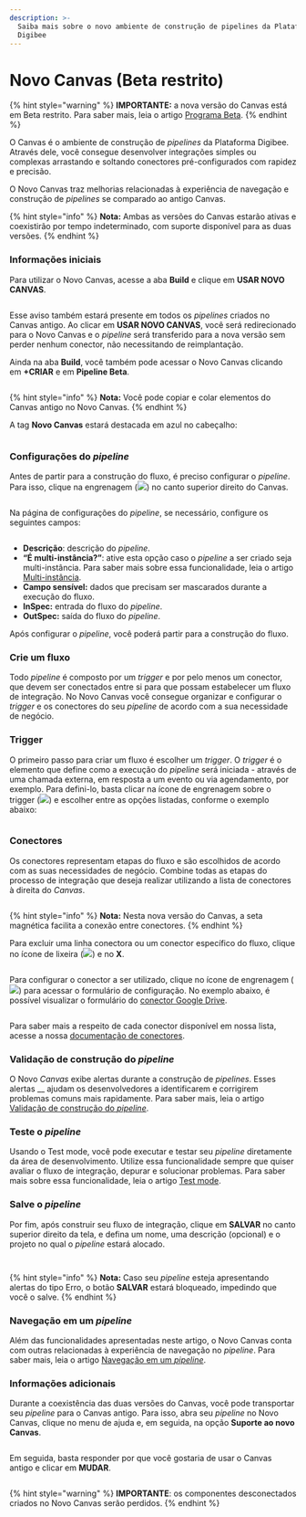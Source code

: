 ```yaml
---
description: >-
  Saiba mais sobre o novo ambiente de construção de pipelines da Plataforma
  Digibee
---
```


# Novo Canvas (Beta restrito)

{% hint style="warning" %}
**IMPORTANTE:** a nova versão do Canvas está em Beta restrito. Para saber mais, leia o artigo [Programa Beta](../../geral/programa-beta.md).
{% endhint %}

O Canvas é o ambiente de construção de _pipelines_ da Plataforma Digibee. Através dele, você consegue desenvolver integrações simples ou complexas arrastando e soltando conectores pré-configurados com rapidez e precisão.

O Novo Canvas traz melhorias relacionadas à experiência de navegação e construção de _pipelines_ se comparado ao antigo Canvas.

{% hint style="info" %}
**Nota:** Ambas as versões do Canvas estarão ativas e coexistirão por tempo indeterminado, com suporte disponível para as duas versões.
{% endhint %}

### Informações iniciais

Para utilizar o Novo Canvas, acesse a aba **Build** e clique em **USAR NOVO CANVAS**.

<figure><img src="../../.gitbook/assets/image5 (1).png" alt=""><figcaption></figcaption></figure>

Esse aviso também estará presente em todos os _pipelines_ criados no Canvas antigo. Ao clicar em **USAR NOVO CANVAS**, você será redirecionado para o Novo Canvas e o _pipeline_ será transferido para a nova versão sem perder nenhum conector, não necessitando de reimplantação.

Ainda na aba **Build**, você também pode acessar o Novo Canvas clicando em **+CRIAR** e em **Pipeline Beta**.

<figure><img src="../../.gitbook/assets/image9.png" alt=""><figcaption></figcaption></figure>

{% hint style="info" %}
**Nota:** Você pode copiar e colar elementos do Canvas antigo no Novo Canvas.
{% endhint %}

A tag **Novo Canvas** estará destacada em azul no cabeçalho:

<figure><img src="../../.gitbook/assets/image13.png" alt=""><figcaption></figcaption></figure>

### Configurações do _pipeline_

Antes de partir para a construção do fluxo, é preciso configurar o _pipeline_. Para isso, clique na engrenagem (![](../../.gitbook/assets/image16.png)) no canto superior direito do Canvas.

<figure><img src="../../.gitbook/assets/image15.png" alt=""><figcaption></figcaption></figure>

Na página de configurações do _pipeline_, se necessário, configure os seguintes campos:

<figure><img src="../../.gitbook/assets/image12.png" alt=""><figcaption></figcaption></figure>

* **Descrição**: descrição do _pipeline_.
* **“É multi-instância?”**: ative esta opção caso o _pipeline_ a ser criado seja multi-instância. Para saber mais sobre essa funcionalidade, leia o artigo [Multi-instância](../../configurations/multi-instancia.md).
* **Campo sensível:** dados que precisam ser mascarados durante a execução do fluxo.
* **InSpec:** entrada do fluxo do _pipeline_.
* **OutSpec:** saída do fluxo do _pipeline_.

Após configurar o _pipeline_, você poderá partir para a construção do fluxo.

### Crie um fluxo

Todo _pipeline_ é composto por um _trigger_ e por pelo menos um conector, que devem ser conectados entre si para que possam estabelecer um fluxo de integração. No Novo Canvas você consegue organizar e configurar o _trigger_ e os conectores do seu _pipeline_ de acordo com a sua necessidade de negócio.

### Trigger <a href="#h_d80b42e462" id="h_d80b42e462"></a>

O primeiro passo para criar um fluxo é escolher um _trigger_. O _trigger_ é o elemento que define como a execução do _pipeline_ será iniciada - através de uma chamada externa, em resposta a um evento ou via agendamento, por exemplo. Para defini-lo, basta clicar na ícone de engrenagem sobre o trigger (![](../../.gitbook/assets/image4.png)) e escolher entre as opções listadas, conforme o exemplo abaixo:

<figure><img src="../../.gitbook/assets/image11.gif" alt=""><figcaption></figcaption></figure>

### Conectores <a href="#h_eadc6e7b3f" id="h_eadc6e7b3f"></a>

Os conectores representam etapas do fluxo e são escolhidos de acordo com as suas necessidades de negócio. Combine todas as etapas do processo de integração que deseja realizar utilizando a lista de conectores à direita do _Canvas_.

<figure><img src="../../.gitbook/assets/image8.gif" alt=""><figcaption></figcaption></figure>

{% hint style="info" %}
**Nota:** Nesta nova versão do Canvas, a seta magnética facilita a conexão entre conectores.
{% endhint %}

Para excluir uma linha conectora ou um conector específico do fluxo, clique no ícone de lixeira (![](<../../.gitbook/assets/image1 (1).png>)) e no **X**.

<figure><img src="../../.gitbook/assets/image10.gif" alt=""><figcaption></figcaption></figure>

Para configurar o conector a ser utilizado, clique no ícone de engrenagem (![](<../../.gitbook/assets/image4 (1) (1).png>)) para acessar o formulário de configuração. No exemplo abaixo, é possível visualizar o formulário do [conector Google Drive](../../components/file-storage/google-drive.md).

<figure><img src="../../.gitbook/assets/image6.gif" alt=""><figcaption></figcaption></figure>

Para saber mais a respeito de cada conector disponível em nossa lista, acesse a nossa [documentação de conectores](broken-reference).

### Validação de construção do _pipeline_ <a href="#h_3e6ea3319e" id="h_3e6ea3319e"></a>

O Novo _Canvas_ exibe alertas durante a construção de _pipelines_. Esses alertas __ ajudam os desenvolvedores a identificarem e corrigirem problemas comuns mais rapidamente. Para saber mais, leia o artigo [Validação de construção do _pipeline_](../pipelines/validacao-de-construcao-do-pipeline.md).

### Teste o _pipeline_ <a href="#h_e277eac4b9" id="h_e277eac4b9"></a>

Usando o Test mode, você pode executar e testar seu _pipeline_ diretamente da área de desenvolvimento. Utilize essa funcionalidade sempre que quiser avaliar o fluxo de integração, depurar e solucionar problemas. Para saber mais sobre essa funcionalidade, leia o artigo [Test mode](../canvas/test-mode/).

### Salve o _pipeline_ <a href="#h_3b2d142001" id="h_3b2d142001"></a>

Por fim, após construir seu fluxo de integração, clique em **SALVAR** no canto superior direito da tela, e defina um nome, uma descrição (opcional) e o projeto no qual o _pipeline_ estará alocado.

<figure><img src="../../.gitbook/assets/image3.png" alt=""><figcaption></figcaption></figure>

<figure><img src="../../.gitbook/assets/image7 (3).png" alt=""><figcaption></figcaption></figure>

{% hint style="info" %}
**Nota:** Caso seu _pipeline_ esteja apresentando alertas do tipo Erro, o botão **SALVAR** estará bloqueado, impedindo que você o salve.
{% endhint %}

### Navegação em um _pipeline_ <a href="#h_497047ccf4" id="h_497047ccf4"></a>

Além das funcionalidades apresentadas neste artigo, o Novo Canvas conta com outras relacionadas à experiência de navegação no _pipeline_. Para saber mais, leia o artigo [Navegação em um _pipeline_](navegacao-em-um-pipeline-beta-restrito.md).

### Informações adicionais <a href="#h_e33627e7c3" id="h_e33627e7c3"></a>

Durante a coexistência das duas versões do Canvas, você pode transportar seu _pipeline_ para o Canvas antigo. Para isso, abra seu _pipeline_ no Novo Canvas, clique no menu de ajuda e, em seguida, na opção **Suporte ao novo Canvas**.

<figure><img src="../../.gitbook/assets/image2.png" alt=""><figcaption></figcaption></figure>

Em seguida, basta responder por que você gostaria de usar o Canvas antigo e clicar em **MUDAR**.

<figure><img src="../../.gitbook/assets/image14.png" alt=""><figcaption></figcaption></figure>

{% hint style="warning" %}
**IMPORTANTE**: os componentes desconectados criados no Novo Canvas serão perdidos.
{% endhint %}
